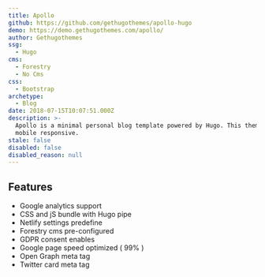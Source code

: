 ```yaml
---
title: Apollo
github: https://github.com/gethugothemes/apollo-hugo
demo: https://demo.gethugothemes.com/apollo/
author: Gethugothemes
ssg:
  - Hugo
cms:
  - Forestry
  - No Cms
css:
  - Bootstrap
archetype:
  - Blog
date: 2018-07-15T10:07:51.000Z
description: >-
  Apollo is a minimal personal blog template powered by Hugo. This theme is 100%
  mobile responsive.
stale: false
disabled: false
disabled_reason: null
---
```


## Features
* Google analytics support
* CSS and jS bundle with Hugo pipe
* Netlify settings predefine
* Forestry cms pre-configured
* GDPR consent enables
* Google page speed optimized ( 99% )
* Open Graph meta tag
* Twitter card meta tag
